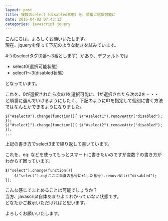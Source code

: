 ```yaml
---
layout: post
title: 複数のselect（disabled状態）を、順番に選択可能に
date: 2015-04-02 07:43:13
categories: javascript jquery
---
```

<!-- {% raw %} -->
<p>こんにちは。よろしくお願いいたします。<br>
現在、jqueryを使って下記のような動きを試みています。</p>

<p>4つのselectタグ(0番～3番とします）があり、デフォルトでは</p>

<ul>
<li>select0(選択可能状態）</li>
<li>select1～3(disabled状態）</li>
</ul>

<p>となっています。</p>

<p>これを、0が選択されたら次の1を選択可能に、1が選択されたら次の2を・・・と順番に選んでいけるようにしたく、下記のようにIDを指定して個別に書く方法ではなんとかできるようになりました。</p>

<pre><code>$("#select0").change(function(){ $("#select1").removeAttr("disabled"); });
$("#select1").change(function(){ $("#select2").removeAttr("disabled"); });
...
</code></pre>

<p>上記の書き方でselect3まで繰り返して書いています。</p>

<p>これを、eq: などを使ってもっとスマートに書きたいのですが変数？の書き方がわからず困っています。</p>

<pre><code>$("select").change(function(){
    $("select").eq(ここに自身の番号に+1した番号).removeAttr("disabled");
});
</code></pre>

<p>こんな感じでまとめることは可能でしょうか？<br>
当方、javascript自体あまりよくわかっていない状態です。<br>
どなたかご教示いただければと思います。</p>

<p>よろしくお願いいたします。</p>
<!-- {% endraw %} -->
